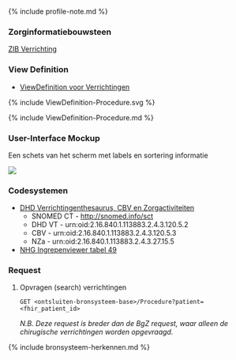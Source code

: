 {% include profile-note.md %}

### Zorginformatiebouwsteen

[ZIB Verrichting](https://zibs.nl/wiki/Verrichting-v4.1(2017NL))

### View Definition

* [ViewDefinition voor Verrichtingen](ViewDefinition-Procedure.json)

<div>
{% include ViewDefinition-Procedure.svg %}
</div>

{% include ViewDefinition-Procedure.md %}

### User-Interface Mockup

Een schets van het scherm met labels en sortering informatie
<div style="clear:both;"><img src="UI-Schets-Verrichtingen.png" class="figure-img img-responsive img-rounded center-block"></div>

### Codesystemen

* [DHD Verrichtingenthesaurus, CBV en Zorgactiviteiten](https://trex.dhd.nl/)
  * SNOMED CT - http://snomed.info/sct
  * DHD VT - urn:oid:2.16.840.1.113883.2.4.3.120.5.2
  * CBV - urn:oid:2.16.840.1.113883.2.4.3.120.5.3
  * NZa - urn:oid:2.16.840.1.113883.2.4.3.27.15.5
* [NHG Ingrepenviewer tabel 49](https://viewers.nhg.org/ingrepenviewer/)

### Request

1. Opvragen (search) verrichtingen

    `GET <ontsluiten-bronsysteem-base>/Procedure?patient=<fhir_patient_id>`

    *N.B. Deze request is breder dan de BgZ request, waar alleen de chirugische verrichtingen worden opgevraagd.*

{% include bronsysteem-herkennen.md %}